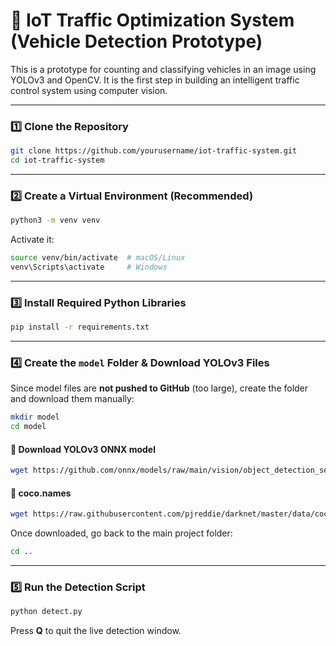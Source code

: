 # 🚦 IoT Traffic Optimization System (Vehicle Detection Prototype)

This is a prototype for counting and classifying vehicles in an image using YOLOv3 and OpenCV. It is the first step in building an intelligent traffic control system using computer vision.

---

### 1️⃣ Clone the Repository
```bash
git clone https://github.com/yourusername/iot-traffic-system.git
cd iot-traffic-system
````

---

### 2️⃣ Create a Virtual Environment (Recommended)

```bash
python3 -m venv venv
```

Activate it:

```bash
source venv/bin/activate  # macOS/Linux
venv\Scripts\activate     # Windows
```

---

### 3️⃣ Install Required Python Libraries

```bash
pip install -r requirements.txt
```

---

### 4️⃣ Create the `model` Folder & Download YOLOv3 Files

Since model files are **not pushed to GitHub** (too large), create the folder and download them manually:

```bash
mkdir model
cd model
```

#### 🔽 Download YOLOv3 ONNX model

```bash
wget https://github.com/onnx/models/raw/main/vision/object_detection_segmentation/yolov3/model/yolov3-8.onnx
```

#### 📄 coco.names

```bash
wget https://raw.githubusercontent.com/pjreddie/darknet/master/data/coco.names
```

Once downloaded, go back to the main project folder:

```bash
cd ..
```

---

### 5️⃣ Run the Detection Script

```bash
python detect.py
```

Press **Q** to quit the live detection window.

